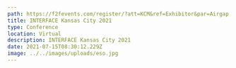```yaml
---
path: https://f2fevents.com/register/?att=KCM&ref=Exhibitor&par=Airgap
title: INTERFACE Kansas City 2021
type: Conference
location: Virtual
description: INTERFACE Kansas City 2021
date: 2021-07-15T08:30:12.229Z
image: ../../images/uploads/eso.jpg
---
```

